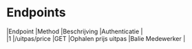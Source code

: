 ---
---

# Endpoints

|Endpoint |Method |Beschrijving |Authenticatie |  
 |1 |/uitpas/price |GET |Ophalen prijs uitpas |Balie Medewerker |